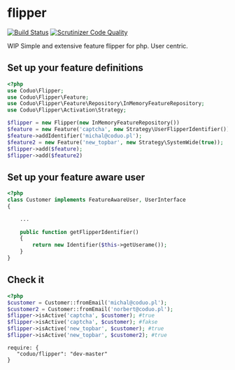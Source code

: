 flipper
====================
[![Build Status](https://travis-ci.org/coduo/flipper.svg?branch=master)](https://travis-ci.org/coduo/flipper)
[![Scrutinizer Code Quality](https://scrutinizer-ci.com/g/coduo/flipper/badges/quality-score.png?b=master)](https://scrutinizer-ci.com/g/coduo/flipper/?branch=master)


WIP
Simple and extensive feature flipper for php. User centric.

## Set up your feature definitions

```php
<?php
use Coduo\Flipper;
use Coduo\Flipper\Feature;
use Coduo\Flipper\Feature\Repository\InMemoryFeatureRepository;
use Coduo\Flipper\Activation\Strategy;

$flipper = new Flipper(new InMemoryFeatureRepository())
$feature = new Feature('captcha', new Strategy\UserFlipperIdentifier());
$feature->addIdentifier('michal@coduo.pl');
$feature2 = new Feature('new_topbar', new Strategy\SystemWide(true));
$flipper->add($feature);
$flipper->add($feature2)
```

## Set up your feature aware user

```php
<?php
class Customer implements FeatureAwareUser, UserInterface
{

    ...
    
    public function getFlipperIdentifier()
    {
        return new Identifier($this->getUserame());
    }
}
```

## Check it
```php
<?php
$customer = Customer::fromEmail('michal@coduo.pl');
$customer2 = Customer::fromEmail('norbert@coduo.pl');
$flipper->isActive('captcha', $customer); #true
$flipper->isActive('captcha', $customer); #fakse
$flipper->isActive('new_topbar', $customer); #true
$flipper->isActive('new_topbar', $customer2); #true
```

```
require: {
   "coduo/flipper": "dev-master"
}
```
